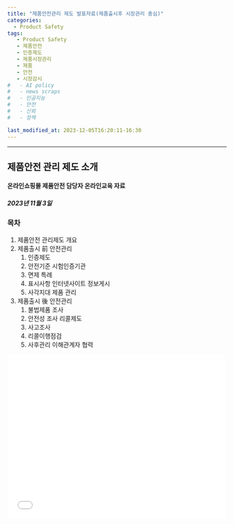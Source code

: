 ```yaml
---
title: "제품안전관리 제도 발표자료(제품출시후 시장관리 중심)"
categories:
  - Product Safety
tags:
   - Product Safety
   - 제품안전
   - 인증제도
   - 제품시장관리
   - 제품
   - 안전
   - 시장감시
#   - AI policy
#   - news scraps
#   - 인공지능
#   - 안전
#   - 신뢰
#   - 정책

last_modified_at: 2023-12-05T16:20:11-16:30
---
```

_________________

## 제품안전 관리 제도 소개
#### 온라인쇼핑몰 제품안전 담당자 온라인교육 자료
##### 2023년 11월 3일

### 목차
1. 제품안전 관리제도 개요
2. 제품출시 前 안전관리
   1. 인증제도
   2. 안전기준 시험인증기관
   3. 면제 특례
   4. 표시사항 인터넷사이트 정보게시
   5. 사각지대 제품 관리
3. 제품출시 後 안전관리
   1. 불법제품 조사
   2. 안전성 조사 리콜제도
   3. 사고조사
   4. 리콜이행점검
   5. 사후관리 이해관계자 협력


<embed src="/assets/제품안전관리 제도 설명자료 2023(제품출시후 중심)v3.7 - o.pdf" width="500" height="375" type="application/pdf">
